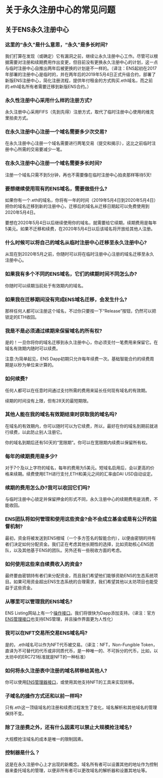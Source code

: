 # 关于永久注册中心的常见问题

## 关于ENS永久注册中心

### 这里的“永久”是什么意思，“永久”是多长时间?

我们打算在发现（或确定）它有漏洞之前，继续让永久注册中心工作。尽管可以根据需要对注册和续期费用作出变更，但目前没有更换永久注册中心的计划，这一点与临时注册中心自推出两年后被更换的计划是不一样的。（译注：ENS起初在2017年部署的注册中心是临时的，并在两年后的2019年5月4日正式升级合约，部署了新版ENS注册中心，简化注册流程，提供年付租金的方式购买.eth域名，而之前的.eth域名所有者需要迁移到新版ENS合约。）

### 永久性注册中心采用什么样的注册方式?

永久注册中心采用FIFS（先到先得）注册方式，取代了临时注册中心使用的维克里拍卖方式。

### 在永久注册中心注册一个域名需要多少次交易?

在永久注册中心注册一个域名需要进行两笔交易（提交和揭示），这比之前临时注册中心所需的交易要减少一笔。

### 在永久注册中心注册一个域名需要多长时间?

注册一个域名只需不到5分钟，再也不需要像在临时注册中心拍卖那样等待5天!

### 要想继续使用现有的ENS域名，需要做些什么?

如果你有一个.eth的域名，你将有一年的时间（2019年5月4日到2020年5月4日）把你的域名迁移到新的注册中心，迁移后的域名从迁移日期起可以免费使用到2020年5月4日。

要想在2020年5月4日以后继续使用你的域名，就需要给它续期，续期费用是每年5美元。如果不迁移和续费，在2020年5月4日以后该域名将开放给其他人注册。

### 什么时候可以将自己的域名从临时注册中心迁移至永久注册中心?

从现在到2020年5月之前，你随时可以将在临时注册中心注册的域名迁移至永久注册中心。

### 如果我有多个不同的ENS域名，它们的续期时间不同怎么办?

你随时可以续期当前处于有效期内的域名。

### 如果我在迁移期间没有完成ENS域名迁移，会发生什么?

那样任何人都可以注册这个域名，不过你只要按一下“Release”按钮，仍然可以把锁定的ETH收回。

### 我是不是必须通过续期来保留域名的所有权?

是的！一旦你将你的域名迁移到永久注册中心，你必须支付一笔费用来保留它。在域名有效期内随时可以续费。

注意:为简单起见，ENS Dapp初期只允许每年续费一次。基础智能合约的续费周期是以秒为单位来计算的。

### 如何续费?

任何人都可以在任意时间通过支付所需的费用来延长任何现有域名的有效期。

续期的时间没有上限，但有28天的最短期限。

### 其他人能在我的域名有效期结束时获取我的域名吗?

在域名的有效期内，你可以随时可以为它续费，所以，最好在你的域名到期前就进行续费，以此防止别人注册它。

你的域名到期后还有50天的“宽限期”。你可以在宽限期内续费以保留所有权。

### 每年的续期费用是多少?

对于7个及以上字符的域名，每年的费用为5美元。短域名启用后，会以更高的价格来续期。续费使用ETH进行支付,ETH和美元之间的汇率由DAI USD自动设定。

### 续期的费用怎么办?我可以收回它们吗?

与临时注册中心锁定并保留押金的形式不同，永久注册中心的续期费用是消费，不能收回。

### ENS团队将如何管理和使用这些资金?会不会成立基金或是有公开的监督机制?

最初，资金将被发送到ENS根域（一个多方签名的智能合约），以便由密钥的持有者们决定如何分配资金。我们正在考虑其他长期性的选择，比如资助核心ENS团队，以及其他基于ENS的团队。另外还有一些税收方面的考虑。

### 如何使用这些来自续费收入的资金?

最终要由密钥持有者们来分配资金，而且我们希望他们能够资助ENS的生态系统项目。如果可用资金超出ENS生态系统的合理需求，我们希望其他以太坊项目也能受益于这些资金。

### 从哪里可以管理我的ENS域名?

ENS Listing网站上有一个[操作接口](https://enslisting.com/manage/home)。我们将很快为Dapp添加支持。（译注：官方[ENS管理接口](https://app.ens.domains/)也支持ENS管理，并且操作界面更为人性化）

### 我可以在NFT交易所交易ENS域名吗?

是的，.eth域名可以作为NFT代币被交易。（译注：NFT，Non-Fungible Token，直译为不可替代的代币或非同质代币，是一种唯一的、不可拆分的代币，比如，以太坊中的ERC721标准就是NFT的一种标准）

### 如何将永久注册表中注册的域名转移给其他人?

你可以使用[ENS管理器接口](https://manager.ens.domains/)，或使用其他支持NFT的工具来实现转移。

### 子域名的操作方式还和以前一样吗?

只有.eth这一顶级域名的注册和续费过程发生了变化，域名解析和其他域名的管理保持不变。

### 除了注册费之外，还有什么因素可以禁止大规模抢注域名?

大规模抢注域名的成本是唯一的限制因素。

### 控制器是什么？

这是在永久注册中心上才出现的新概念。域名所有者可以设置其他的地址作为控制器来委托域名的管理，以便非所有者可以更改域名的解析器和设置其地址等。

